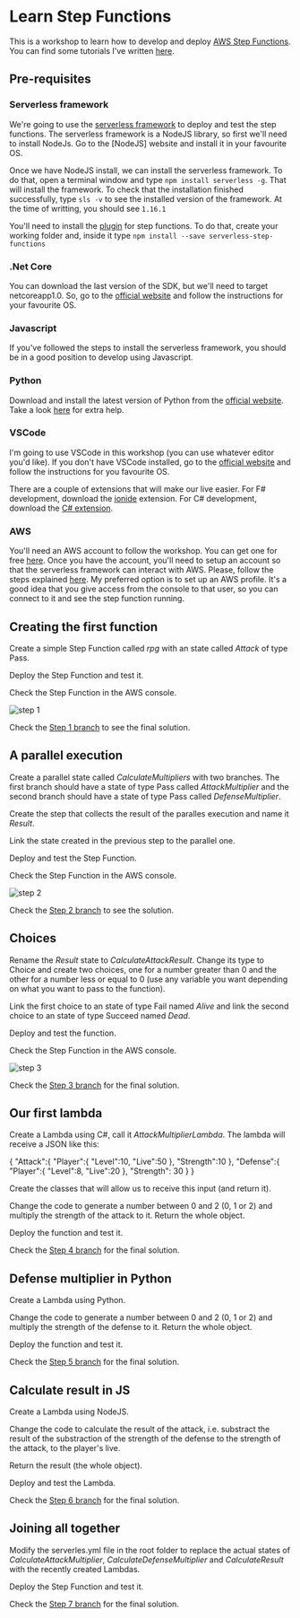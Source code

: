# Learn Step Functions

This is a workshop to learn how to develop and deploy [AWS Step Functions](https://aws.amazon.com/documentation/step-functions/). You can find some tutorials I've written [here](http://vgaltes.com/tags/#serverless).

## Pre-requisites

### Serverless framework

We're going to use the [serverless framework](http://serverless.com) to deploy and test the step functions. The serverless framework is a NodeJS library, so first we'll need to install NodeJs. Go to the [NodeJS] website and install it in your favourite OS.

Once we have NodeJS install, we can install the serverless framework. To do that, open a terminal window and type `npm install serverless -g`. That will install the framework. To check that the installation finished successfully, type `sls -v` to see the installed version of the framework. At the time of writting, you should see `1.16.1`

You'll need to install the [plugin](https://github.com/horike37/serverless-step-functions) for step functions. To do that, create your working folder and, inside it type `npm install --save serverless-step-functions`

### .Net Core

You can download the last version of the SDK, but we'll need to target netcoreapp1.0. So, go to the [official website](https://www.microsoft.com/net/core) and follow the instructions for your favourite OS.

### Javascript

If you've followed the steps to install the serverless framework, you should be in a good position to develop using Javascript.

### Python

Download and install the latest version of Python from the [official website](https://www.python.org/downloads/release/python-361). Take a look [here](https://www.digitalocean.com/community/tutorials/how-to-install-python-3-and-set-up-a-local-programming-environment-on-macos) for extra help.

### VSCode

I'm going to use VSCode in this workshop (you can use whatever editor you'd like). If you don't have VSCode installed, go to the [official website](https://code.visualstudio.com/) and follow the instructions for you favourite OS.

There are a couple of extensions that will make our live easier. For F# development, download the [ionide](http://ionide.io/) extension. For C# development, download the [C# extension](https://marketplace.visualstudio.com/items?itemName=ms-vscode.csharp).

### AWS

You'll need an AWS account to follow the workshop. You can get one for free [here](https://aws.amazon.com/free/). Once you have the account, you'll need to setup an account so that the serverless framework can interact with AWS. Please, follow the steps explained [here](https://serverless.com/framework/docs/providers/aws/guide/credentials/). My preferred option is to set up an AWS profile. It's a good idea that you give access from the console to that user, so you can connect to it and see the step function running.

## Creating the first function

Create a simple Step Function called *rpg* with an state called *Attack* of type Pass.

Deploy the Step Function and test it.

Check the Step Function in the AWS console.

![step 1](/images/1.png)

Check the [Step 1 branch](https://github.com/vgaltes/learnstepfunctions/tree/Step1) to see the final solution.

## A parallel execution

Create a parallel state called *CalculateMultipliers* with two branches. The first branch should have a state of type Pass called *AttackMultiplier* and the second branch should have a state of type Pass called *DefenseMultiplier*. 

Create the step that collects the result of the paralles execution and name it *Result*.

Link the state created in the previous step to the parallel one.

Deploy and test the Step Function.

Check the Step Function in the AWS console.

![step 2](/images/2.png)

Check the [Step 2 branch](https://github.com/vgaltes/learnstepfunctions/tree/Step2) to see the solution.

## Choices

Rename the *Result* state to *CalculateAttackResult*. Change its type to Choice and create two choices, one for a number greater than 0 and the other for a number less or equal to 0 (use any variable you want depending on what you want to pass to the function). 

Link the first choice to an state of type Fail named *Alive* and link the second choice to an state of type Succeed named *Dead*.

Deploy and test the function.

Check the Step Function in the AWS console.

![step 3](/images/3.png)

Check the [Step 3 branch](https://github.com/vgaltes/learnstepfunctions/tree/Step3) for the final solution.

## Our first lambda

Create a Lambda using C#, call it *AttackMultiplierLambda*. The lambda will receive a JSON like this:

  {
    "Attack":{
      "Player":{
        "Level":10, 
        "Live":50
      }, 
      "Strength":10
    }, 
    "Defense":{
      "Player":{
        "Level":8, 
        "Live":20
      }, 
      "Strength": 30
    }
  }

Create the classes that will allow us to receive this input (and return it).

Change the code to generate a number between 0 and 2 (0, 1 or 2) and multiply the strength of the attack to it. Return the whole object.

Deploy the function and test it.

Check the [Step 4 branch](https://github.com/vgaltes/learnstepfunctions/tree/Step4) for the final solution.

## Defense multiplier in Python

Create a Lambda using Python.

Change the code to generate a number between 0 and 2 (0, 1 or 2) and multiply the strength of the defense to it. Return the whole object.

Deploy the function and test it.

Check the [Step 5 branch](https://github.com/vgaltes/learnstepfunctions/tree/Step5) for the final solution.

## Calculate result in JS

Create a Lambda using NodeJS.

Change the code to calculate the result of the attack, i.e. substract the result of the substraction of the strength of the defense to the strength of the attack, to the player's live.

Return the result (the whole object).

Deploy and test the Lambda.

Check the [Step 6 branch](https://github.com/vgaltes/learnstepfunctions/tree/Step6) for the final solution.

## Joining all together

Modify the serverles.yml file in the root folder to replace the actual states of *CalculateAttackMultiplier*, *CalculateDefenseMultiplier* and *CalculateResult* with the recently created Lambdas.

Deploy the Step Function and test it.

Check the [Step 7 branch](https://github.com/vgaltes/learnstepfunctions/tree/Step7) for the final solution.

